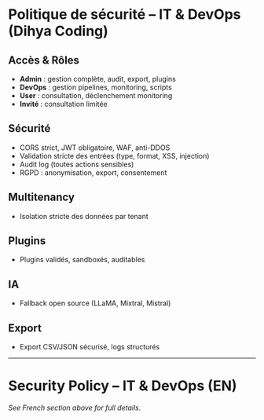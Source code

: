# Politique de sécurité – IT & DevOps (Dihya Coding)

## Accès & Rôles
- **Admin** : gestion complète, audit, export, plugins
- **DevOps** : gestion pipelines, monitoring, scripts
- **User** : consultation, déclenchement monitoring
- **Invité** : consultation limitée

## Sécurité
- CORS strict, JWT obligatoire, WAF, anti-DDOS
- Validation stricte des entrées (type, format, XSS, injection)
- Audit log (toutes actions sensibles)
- RGPD : anonymisation, export, consentement

## Multitenancy
- Isolation stricte des données par tenant

## Plugins
- Plugins validés, sandboxés, auditables

## IA
- Fallback open source (LLaMA, Mixtral, Mistral)

## Export
- Export CSV/JSON sécurisé, logs structurés

---

# Security Policy – IT & DevOps (EN)

*See French section above for full details.*
